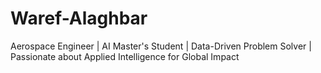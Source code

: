 # Waref-Alaghbar
Aerospace Engineer | AI Master's Student | Data-Driven Problem Solver | Passionate about Applied Intelligence for Global Impact
